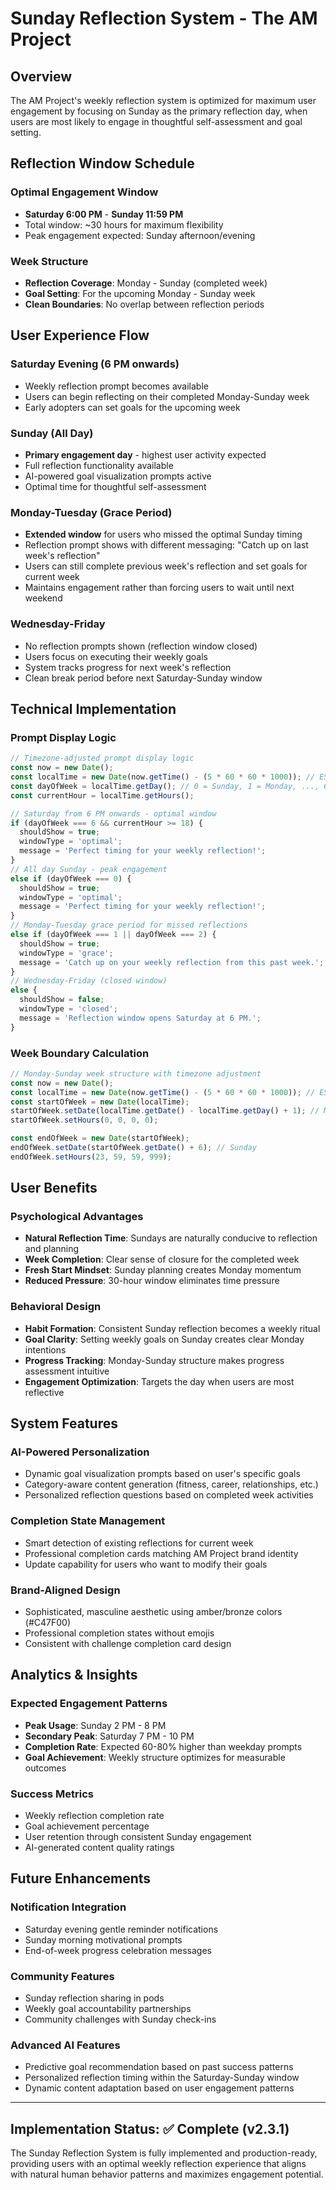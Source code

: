 # Sunday Reflection System - The AM Project

## Overview
The AM Project's weekly reflection system is optimized for maximum user engagement by focusing on Sunday as the primary reflection day, when users are most likely to engage in thoughtful self-assessment and goal setting.

## Reflection Window Schedule

### Optimal Engagement Window
- **Saturday 6:00 PM** - **Sunday 11:59 PM**
- Total window: ~30 hours for maximum flexibility
- Peak engagement expected: Sunday afternoon/evening

### Week Structure
- **Reflection Coverage**: Monday - Sunday (completed week)
- **Goal Setting**: For the upcoming Monday - Sunday week
- **Clean Boundaries**: No overlap between reflection periods

## User Experience Flow

### Saturday Evening (6 PM onwards)
- Weekly reflection prompt becomes available
- Users can begin reflecting on their completed Monday-Sunday week
- Early adopters can set goals for the upcoming week

### Sunday (All Day)
- **Primary engagement day** - highest user activity expected
- Full reflection functionality available
- AI-powered goal visualization prompts active
- Optimal time for thoughtful self-assessment

### Monday-Tuesday (Grace Period)
- **Extended window** for users who missed the optimal Sunday timing
- Reflection prompt shows with different messaging: "Catch up on last week's reflection"
- Users can still complete previous week's reflection and set goals for current week
- Maintains engagement rather than forcing users to wait until next weekend

### Wednesday-Friday
- No reflection prompts shown (reflection window closed)
- Users focus on executing their weekly goals
- System tracks progress for next week's reflection
- Clean break period before next Saturday-Sunday window

## Technical Implementation

### Prompt Display Logic
```javascript
// Timezone-adjusted prompt display logic
const now = new Date();
const localTime = new Date(now.getTime() - (5 * 60 * 60 * 1000)); // EST adjustment
const dayOfWeek = localTime.getDay(); // 0 = Sunday, 1 = Monday, ..., 6 = Saturday
const currentHour = localTime.getHours();

// Saturday from 6 PM onwards - optimal window
if (dayOfWeek === 6 && currentHour >= 18) {
  shouldShow = true;
  windowType = 'optimal';
  message = 'Perfect timing for your weekly reflection!';
}
// All day Sunday - peak engagement
else if (dayOfWeek === 0) {
  shouldShow = true;
  windowType = 'optimal';
  message = 'Perfect timing for your weekly reflection!';
}
// Monday-Tuesday grace period for missed reflections
else if (dayOfWeek === 1 || dayOfWeek === 2) {
  shouldShow = true;
  windowType = 'grace';
  message = 'Catch up on your weekly reflection from this past week.';
}
// Wednesday-Friday (closed window)
else {
  shouldShow = false;
  windowType = 'closed';
  message = 'Reflection window opens Saturday at 6 PM.';
}
```

### Week Boundary Calculation
```javascript
// Monday-Sunday week structure with timezone adjustment
const now = new Date();
const localTime = new Date(now.getTime() - (5 * 60 * 60 * 1000)); // EST adjustment
const startOfWeek = new Date(localTime);
startOfWeek.setDate(localTime.getDate() - localTime.getDay() + 1); // Monday
startOfWeek.setHours(0, 0, 0, 0);

const endOfWeek = new Date(startOfWeek);
endOfWeek.setDate(startOfWeek.getDate() + 6); // Sunday
endOfWeek.setHours(23, 59, 59, 999);
```

## User Benefits

### Psychological Advantages
- **Natural Reflection Time**: Sundays are naturally conducive to reflection and planning
- **Week Completion**: Clear sense of closure for the completed week
- **Fresh Start Mindset**: Sunday planning creates Monday momentum
- **Reduced Pressure**: 30-hour window eliminates time pressure

### Behavioral Design
- **Habit Formation**: Consistent Sunday reflection becomes a weekly ritual
- **Goal Clarity**: Setting weekly goals on Sunday creates clear Monday intentions
- **Progress Tracking**: Monday-Sunday structure makes progress assessment intuitive
- **Engagement Optimization**: Targets the day when users are most reflective

## System Features

### AI-Powered Personalization
- Dynamic goal visualization prompts based on user's specific goals
- Category-aware content generation (fitness, career, relationships, etc.)
- Personalized reflection questions based on completed week activities

### Completion State Management
- Smart detection of existing reflections for current week
- Professional completion cards matching AM Project brand identity
- Update capability for users who want to modify their goals

### Brand-Aligned Design
- Sophisticated, masculine aesthetic using amber/bronze colors (#C47F00)
- Professional completion states without emojis
- Consistent with challenge completion card design

## Analytics & Insights

### Expected Engagement Patterns
- **Peak Usage**: Sunday 2 PM - 8 PM
- **Secondary Peak**: Saturday 7 PM - 10 PM
- **Completion Rate**: Expected 60-80% higher than weekday prompts
- **Goal Achievement**: Weekly structure optimizes for measurable outcomes

### Success Metrics
- Weekly reflection completion rate
- Goal achievement percentage
- User retention through consistent Sunday engagement
- AI-generated content quality ratings

## Future Enhancements

### Notification Integration
- Saturday evening gentle reminder notifications
- Sunday morning motivational prompts
- End-of-week progress celebration messages

### Community Features
- Sunday reflection sharing in pods
- Weekly goal accountability partnerships
- Community challenges with Sunday check-ins

### Advanced AI Features
- Predictive goal recommendation based on past success patterns
- Personalized reflection timing within the Saturday-Sunday window
- Dynamic content adaptation based on user engagement patterns

---

## Implementation Status: ✅ Complete (v2.3.1)

The Sunday Reflection System is fully implemented and production-ready, providing users with an optimal weekly reflection experience that aligns with natural human behavior patterns and maximizes engagement potential.